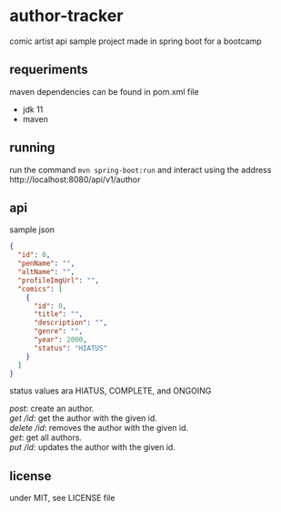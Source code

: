 # author-tracker
comic artist api sample project made in spring boot for a bootcamp

## requeriments
maven dependencies can be found in pom.xml file 
- jdk 11
- maven

## running
run the command `mvn spring-boot:run` and interact using the address http://localhost:8080/api/v1/author

## api

sample json
```json
{
  "id": 0,
  "penName": "",
  "altName": "",
  "profileImgUrl": "",
  "comics": [
    {
      "id": 0,
      "title": "",
      "description": "",
      "genre": "",
      "year": 2000,
      "status": "HIATUS"
    }
  ]
}
```
status values ara HIATUS, COMPLETE, and ONGOING  

*post*: create an author.  
*get /id*: get the author with the given id.  
*delete /id*: removes the author with the given id.  
*get*: get all authors.  
*put /id*: updates the author with the given id.  

## license

under MIT, see LICENSE file
